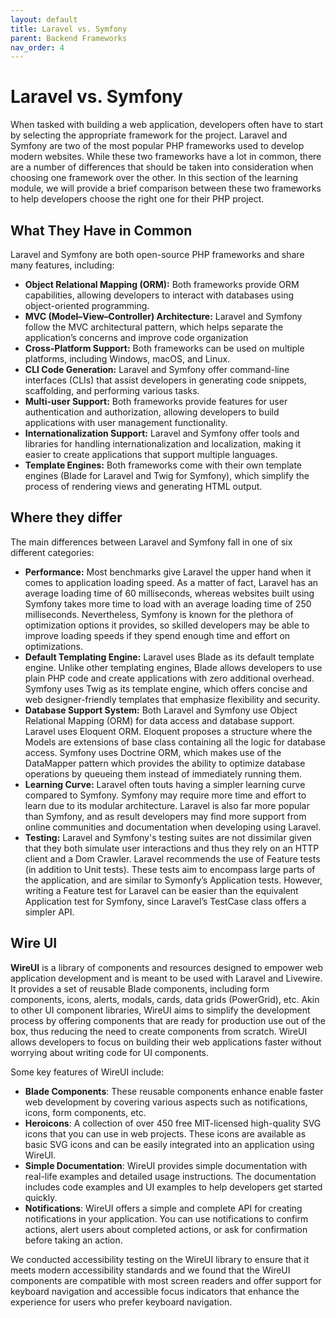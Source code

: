 ```yaml
---
layout: default
title: Laravel vs. Symfony
parent: Backend Frameworks
nav_order: 4
---
```

#  Laravel vs. Symfony

When tasked with building a web application, developers often have to start by selecting the appropriate framework for the project. Laravel and Symfony are two of the most popular PHP frameworks used to develop modern websites. While these two frameworks have a lot in common, there are a number of differences that should be taken into consideration when choosing one framework over the other. In this section of the learning module, we will provide a brief comparison between these two frameworks to help developers choose the right one for their PHP project. 

## What They Have in Common

Laravel and Symfony are both open-source PHP frameworks and share many features, including:  
  
- **Object Relational Mapping (ORM):** Both frameworks provide ORM capabilities, allowing developers to interact with databases using object-oriented programming.  
- **MVC (Model–View–Controller) Architecture:** Laravel and Symfony follow the MVC architectural pattern, which helps separate the application’s concerns and improve code organization
- **Cross-Platform Support:** Both frameworks can be used on multiple platforms, including Windows, macOS, and Linux.  
- **CLI Code Generation:** Laravel and Symfony offer command-line interfaces (CLIs) that assist developers in generating code snippets, scaffolding, and performing various tasks.  
- **Multi-user Support:** Both frameworks provide features for user authentication and authorization, allowing developers to build applications with user management functionality.  
- **Internationalization Support:** Laravel and Symfony offer tools and libraries for handling internationalization and localization, making it easier to create applications that support multiple languages.  
- **Template Engines:** Both frameworks come with their own template engines (Blade for Laravel and Twig for Symfony), which simplify the process of rendering views and generating HTML output.  

## Where they differ

The main differences between Laravel and Symfony fall in one of six different categories:

- **Performance:** Most benchmarks give Laravel the upper hand when it comes to application loading speed. As a matter of fact, Laravel has an average loading time of 60 milliseconds, whereas websites built using Symfony takes more time to load with an average loading time of 250 milliseconds. Nevertheless, Symfony is known for the plethora of optimization options it provides, so skilled developers may be able to improve loading speeds if they spend enough time and effort on optimizations.  
- **Default Templating Engine:** Laravel uses Blade as its default template engine. Unlike other templating engines, Blade allows developers to use plain PHP code and create applications with zero additional overhead. Symfony uses Twig as its template engine, which offers concise and web designer-friendly templates that emphasize flexibility and security. 
- **Database Support System:** Both Laravel and Symfony use Object Relational Mapping (ORM) for data access and database support. Laravel uses Eloquent ORM. Eloquent proposes a structure where the Models are extensions of base class containing all the logic for database access. Symfony uses Doctrine ORM, which makes use of the DataMapper pattern which provides the ability to optimize database operations by queueing them instead of immediately running them.
- **Learning Curve:** Laravel often touts having a simpler learning curve compared to Symfony. Symfony may require more time and effort to learn due to its modular architecture. Laravel is also far more popular than Symfony, and as result developers may find more support from online communities and documentation when developing using Laravel. 
- **Testing:** Laravel and Symfony's testing suites are not dissimilar given that they both simulate user interactions and thus they rely on an HTTP client and a Dom Crawler. Laravel recommends the use of Feature tests (in addition to Unit tests). These tests aim to encompass large parts of the application, and are similar to Symonfy’s Application tests. However, writing a Feature test for Laravel can be easier than the equivalent Application test for Symfony, since Laravel’s TestCase class offers a simpler API.

## Wire UI

**WireUI** is a library of components and resources designed to empower web application development and is meant to be used with Laravel and Livewire. It provides a set of reusable Blade components, including form components, icons, alerts, modals, cards, data grids (PowerGrid), etc. Akin to other UI component libraries, WireUI aims to simplify the development process by offering components that are ready for production use out of the box, thus reducing the need to create components from scratch. WireUI allows developers to focus on building their web applications faster without worrying about writing code for UI components.  
  
Some key features of WireUI include:  
  
- **Blade Components**: These reusable components enhance enable faster web development by covering various aspects such as notifications, icons, form components, etc.  
- **Heroicons**: A collection of over 450 free MIT-licensed high-quality SVG icons that you can use in web projects. These icons are available as basic SVG icons and can be easily integrated into an application using WireUI.  
- **Simple Documentation**: WireUI provides simple documentation with real-life examples and detailed usage instructions. The documentation includes code examples and UI examples to help developers get started quickly.  
- **Notifications**: WireUI offers a simple and complete API for creating notifications in your application. You can use notifications to confirm actions, alert users about completed actions, or ask for confirmation before taking an action.

We conducted accessibility testing on the WireUI library to ensure that it meets modern accessibility standards and we found that the WireUI components are compatible with most screen readers and offer support for keyboard navigation and accessible focus indicators that enhance the experience for users who prefer keyboard navigation. 

